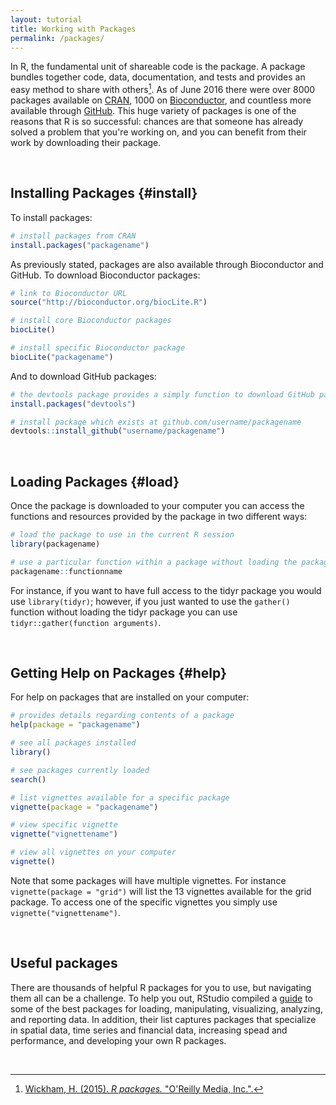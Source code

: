 ```yaml
---
layout: tutorial
title: Working with Packages
permalink: /packages/
---
```


In R, the fundamental unit of shareable code is the package.  A package bundles together code, data, documentation, and tests and provides an easy method to share with others[^hadley_R_Packages].  As of June 2016 there were over 8000 packages available on [CRAN](https://cran.r-project.org), 1000 on [Bioconductor](https://www.bioconductor.org), and countless more available through [GitHub](https://github.com).  This huge variety of packages is one of the reasons that R is so successful: chances are that someone has already solved a problem that you're working on, and you can benefit from their work by downloading their package.

<br>

## Installing Packages {#install}

To install packages: 


```r
# install packages from CRAN
install.packages("packagename")   
```

As previously stated, packages are also available through Bioconductor and GitHub.  To download Bioconductor packages:


```r
# link to Bioconductor URL
source("http://bioconductor.org/biocLite.R")  

# install core Bioconductor packages
biocLite()                                    

# install specific Bioconductor package
biocLite("packagename")                       
```

And to download GitHub packages:


```r
# the devtools package provides a simply function to download GitHub packages
install.packages("devtools")                      

# install package which exists at github.com/username/packagename
devtools::install_github("username/packagename")  
```
<br>

## Loading Packages {#load}

Once the package is downloaded to your computer you can access the functions and resources provided by the package in two different ways:


```r
# load the package to use in the current R session
library(packagename)         

# use a particular function within a package without loading the package
packagename::functionname    
```
For instance, if you want to have full access to the tidyr package you would use `library(tidyr)`; however, if you just wanted to use the `gather()` function without loading the tidyr package you can use `tidyr::gather(function arguments)`.

<br>

## Getting Help on Packages {#help}

For help on packages that are installed on your computer:


```r
# provides details regarding contents of a package
help(package = "packagename")

# see all packages installed
library()                          

# see packages currently loaded
search()                           

# list vignettes available for a specific package
vignette(package = "packagename")  

# view specific vignette
vignette("vignettename")           

# view all vignettes on your computer
vignette()                         
```

Note that some packages will have multiple vignettes.  For instance `vignette(package = "grid")` will list the 13 vignettes available for the grid package.  To access one of the specific vignettes you simply use `vignette("vignettename")`.

<br>

## Useful packages
There are thousands of helpful R packages for you to use, but navigating them all can be a challenge.  To help you out, RStudio compiled a [guide](https://support.rstudio.com/hc/en-us/articles/201057987-Quick-list-of-useful-R-packages) to some of the best packages for loading, manipulating, visualizing, analyzing, and reporting data.  In addition, their list captures packages that specialize in spatial data, time series and financial data, increasing spead and performance, and developing your own R packages. 

<br>

[^hadley_R_Packages]: [Wickham, H. (2015). *R packages.* "O'Reilly Media, Inc.".](http://r-pkgs.had.co.nz/)
